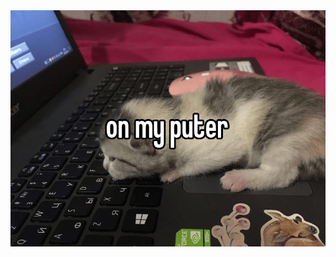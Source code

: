 <!--START_SECTION:update_image-->
<img src=https://raw.githubusercontent.com/sneakykestrel/sneakykestrel/main/.github/images/puter_2.jpg height="" width="" align=left alt=kitty />
<!--END_SECTION:update_image-->

